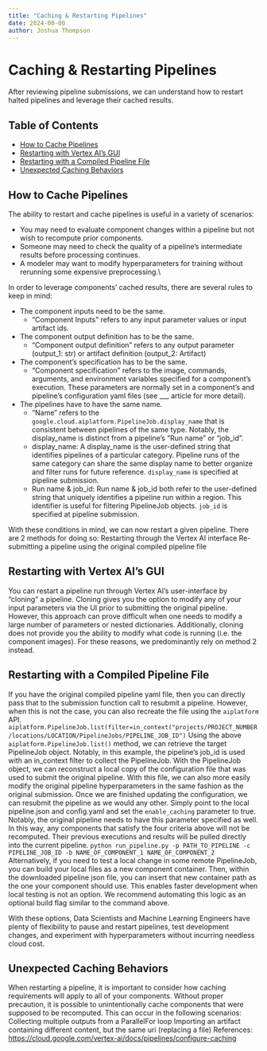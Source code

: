 ```yaml
---
title: "Caching & Restarting Pipelines"
date: 2024-00-00
author: Joshua Thompson
---
```


# Caching & Restarting Pipelines
After reviewing pipeline submissions, we can understand how to restart halted pipelines and leverage their cached results.

## Table of Contents
- [How to Cache Pipelines](#how-to-cache-pipelines)
- [Restarting with Vertex AI’s GUI](#restarting-with-vertex-ai’s-gui)
- [Restarting with a Compiled Pipeline File](#restarting-with-a-compiled-pipeline-file)
- [Unexpected Caching Behaviors](#unexpected-caching-behaviors)

## How to Cache Pipelines
The ability to restart and cache pipelines is useful in a variety of scenarios:
* You may need to evaluate component changes within a pipeline but not wish to recompute prior components.
* Someone may need to check the quality of a pipeline’s intermediate results before processing continues.
* A modeler may want to modify hyperparameters for training without rerunning some expensive preprocessing.\

In order to leverage components’ cached results, there are several rules to keep in mind:
* The component inputs need to be the same.
    - “Component Inputs” refers to any input parameter values or input artifact ids.
* The component output definition has to be the same.
    - “Component output definition” refers to any output parameter (output_1: str) or artifact definition (output_2: Artifact)
* The component’s specification has to be the same.
    - “Component specification” refers to the image, commands, arguments, and environment variables specified for a component’s execution. These parameters are normally set in a component’s and pipeline’s configuration yaml files (see ___ article for more detail).
* The pipelines have to have the same name.
    - “Name” refers to the `google.cloud.aiplatform.PipelineJob.display_name` that is consistent between pipelines of the same type. Notably, the display_name is distinct from a pipeline’s “Run name” or “job_id”.
    - display_name: A display_name is the user-defined string that identifies pipelines of a particular category. Pipeline runs of the same category can share the same display name to better organize and filter runs for future reference. `display_name` is specified at pipeline submission.
    - Run name & job_id: Run name & job_id both refer to the user-defined string that uniquely identifies a pipeline run within a region. This identifier is useful for filtering PipelineJob objects. `job_id` is specified at pipeline submission.

With these conditions in mind, we can now restart a given pipeline. There are 2 methods for doing so:
Restarting through the Vertex AI interface
Re-submitting a pipeline using the original compiled pipeline file

## Restarting with Vertex AI’s GUI
You can restart a pipeline run through Vertex AI’s user-interface by “cloning” a pipeline. Cloning gives you the option to modify any of your input parameters via the UI prior to submitting the original pipeline. However, this approach can prove difficult when one needs to modify a large number of parameters or nested dictionaries. Additionally, cloning does not provide you the ability to modify what code is running (i.e. the component images). For these reasons, we predominantly rely on method 2 instead.

## Restarting with a Compiled Pipeline File
If you have the original compiled pipeline yaml file, then you can directly pass that to the submission function call to resubmit a pipeline. However, when this is not the case, you can also recreate the file using the `aiplatform` API.
`aiplatform.PipelineJob.list(filter=in_context("projects/PROJECT_NUMBER/locations/LOCATION/PipelineJobs/PIPELINE_JOB_ID")`
Using the above `aiplatform.PipelineJob.list()` method,  we can retrieve the target PipelineJob object. Notably, in this example, the pipeline’s job_id is used with an in_context filter to collect the PipelineJob.
With the PipelineJob object, we can reconstruct a local copy of the configuration file that was used to submit the original pipeline. With this file, we can also more easily modify the original pipeline hyperparameters in the same fashion as the original submission.
Once we are finished updating the configuration, we can resubmit the pipeline as we would any other. Simply point to the local pipeline.json and config.yaml and set the `enable_caching` parameter to true. Notably, the original pipeline needs to have this parameter specified as well. In this way, any components that satisfy the four criteria above will not be recomputed. Their previous executions and results will be pulled directly into the current pipeline.
`python run_pipeline.py -p PATH_TO_PIPELINE -c PIPELINE_JOB_ID -b NAME_OF_COMPONENT_1 NAME_OF_COMPONENT_2`
Alternatively, if you need to test a local change in some remote PipelineJob, you can build your local files as a new component container. Then, within the downloaded pipeline json file, you can insert that new container path as the one your component should use. This enables faster development when local testing is not an option. We recommend automating this logic as an optional build flag similar to the command above.

With these options, Data Scientists and Machine Learning Engineers have plenty of flexibility to pause and restart pipelines, test development changes, and experiment with hyperparameters without incurring needless cloud cost.

## Unexpected Caching Behaviors
When restarting a pipeline, it is important to consider how caching requirements will apply to all of your components. Without proper precaution, it is possible to unintentionally cache components that were supposed to be recomputed. 
This can occur in the following scenarios:
Collecting multiple outputs from a ParallelFor loop
Importing an artifact containing different content, but the same uri (replacing a file)
References:
https://cloud.google.com/vertex-ai/docs/pipelines/configure-caching




